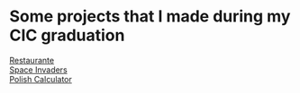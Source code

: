 # Some projects that I made during my CIC graduation

[Restaurante](Restaurante)\
[Space Invaders](Space\_Invaders)\
[Polish Calculator](Polish\_calculator\README.md)


